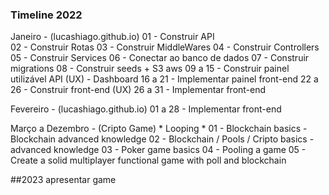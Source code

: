 ### Timeline 2022

Janeiro - (lucashiago.github.io)
01 - Construir API  
02 - Construir Rotas 
03 - Construir MiddleWares
04 - Construir Controllers
05 - Construir Services
06 - Conectar ao banco de dados
07 - Construir migrations
08 - Construir seeds + S3 aws
09 a 15 - Construir painel utilizável API (UX) - Dashboard
16 a 21 - Implementar painel front-end
22 a 26 - Construir front-end (UX)
26 a 31 - Implementar front-end

Fevereiro - (lucashiago.github.io)
01 a 28 - Implementar front-end

Março a Dezembro - (Cripto Game) * Looping *
01 - Blockchain basics - Blockchain advanced knowledge
02 - Blockchain / Pools / Cripto basics - advanced knowledge
03 - Poker game basics
04 - Pooling a game
05 - Create a solid multiplayer functional game with poll and blockchain

##2023 apresentar game 
